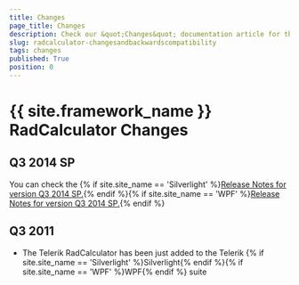 ```yaml
---
title: Changes
page_title: Changes
description: Check our &quot;Changes&quot; documentation article for the RadCalculator {{ site.framework_name }} control.
slug: radcalculator-changesandbackwardscompatibility
tags: changes
published: True
position: 0
---
```


# {{ site.framework_name }} RadCalculator Changes

## Q3 2014 SP

You can check the {% if site.site_name == 'Silverlight' %}[Release Notes for version Q3 2014 SP.](http://www.telerik.com/support/whats-new/silverlight/release-history/ui-for-silverlight-q3-2014-sp1){% endif %}{% if site.site_name == 'WPF' %}[Release Notes for version Q3 2014 SP.](http://www.telerik.com/support/whats-new/wpf/release-history/ui-for-wpf-q3-2014-sp1){% endif %}

## Q3 2011

* The Telerik RadCalculator has been just added to the Telerik {% if site.site_name == 'Silverlight' %}Silverlight{% endif %}{% if site.site_name == 'WPF' %}WPF{% endif %} suite
				  
